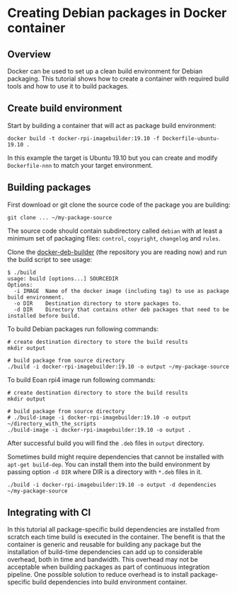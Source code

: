 
# Creating Debian packages in Docker container

## Overview

Docker can be used to set up a clean build environment for Debian
packaging.  This tutorial shows how to create a container with
required build tools and how to use it to build packages.

## Create build environment

Start by building a container that will act as package build environment:

    docker build -t docker-rpi-imagebuilder:19.10 -f Dockerfile-ubuntu-19.10 .

In this example the target is Ubuntu 19.10 but you can create and
modify `Dockerfile-nnn` to match your target environment.

## Building packages

First download or git clone the source code of the package you are
building:

    git clone ... ~/my-package-source

The source code should contain subdirectory called `debian` with at
least a minimum set of packaging files: `control`, `copyright`,
`changelog` and `rules`.

Clone the
[docker-deb-builder](https://github.com/tsaarni/docker-deb-builder)
(the repository you are reading now) and run the build script to see
usage:

    $ ./build
    usage: build [options...] SOURCEDIR
    Options:
      -i IMAGE  Name of the docker image (including tag) to use as package build environment.
      -o DIR    Destination directory to store packages to.
      -d DIR    Directory that contains other deb packages that need to be installed before build.

To build Debian packages run following commands:

    # create destination directory to store the build results
    mkdir output

    # build package from source directory
    ./build -i docker-rpi-imagebuilder:19.10 -o output ~/my-package-source

To build Eoan rpi4 image run following commands:

    # create destination directory to store the build results
    mkdir output

    # build package from source directory
    # ./build-image -i docker-rpi-imagebuilder:19.10 -o output ~/directory_with_the_scripts
    ./build-image -i docker-rpi-imagebuilder:19.10 -o output .



After successful build you will find the `.deb` files in `output`
directory.

Sometimes build might require dependencies that cannot be installed with
`apt-get build-dep`.  You can install them into the build environment
by passing option `-d DIR` where DIR is a directory with `*.deb` files
in it.

    ./build -i docker-rpi-imagebuilder:19.10 -o output -d dependencies ~/my-package-source

## Integrating with CI

In this tutorial all package-specific build dependencies are installed
from scratch each time build is executed in the container.  The
benefit is that the container is generic and reusable for building any
package but the installation of build-time dependencies can add up to
considerable overhead, both in time and bandwidth.  This overhead may
not be acceptable when building packages as part of continuous
integration pipeline.  One possible solution to reduce overhead is to
install package-specific build dependencies into build environment
container.
